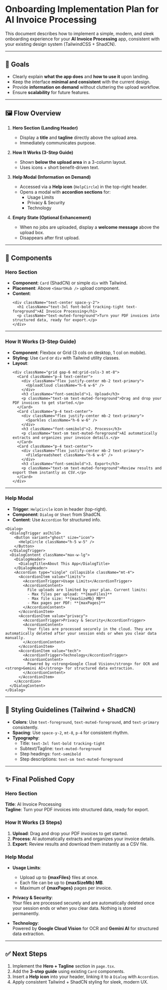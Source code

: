 # Onboarding Implementation Plan for AI Invoice Processing

This document describes how to implement a simple, modern, and sleek onboarding experience for your **AI Invoice Processing** app, consistent with your existing design system (TailwindCSS + ShadCN).

---

## 🎯 Goals
- Clearly explain **what the app does** and **how to use it** upon landing.
- Keep the interface **minimal and consistent** with the current design.
- Provide **information on demand** without cluttering the upload workflow.
- Ensure **scalability** for future features.

---

## 🖼️ Flow Overview

1. **Hero Section (Landing Header)**  
   - Display a **title** and **tagline** directly above the upload area.  
   - Immediately communicates purpose.

2. **How It Works (3-Step Guide)**  
   - Shown **below the upload area** in a 3-column layout.  
   - Uses icons + short benefit-driven text.

3. **Help Modal (Information on Demand)**  
   - Accessed via a **Help icon** (`HelpCircle`) in the top-right header.  
   - Opens a modal with **accordion sections** for:  
     - Usage Limits  
     - Privacy & Security  
     - Technology  

4. **Empty State (Optional Enhancement)**  
   - When no jobs are uploaded, display a **welcome message** above the upload box.  
   - Disappears after first upload.

---

## 🧩 Components

### Hero Section
- **Component**: `Card` (ShadCN) or simple `div` with Tailwind.  
- **Placement**: Above `<SmartHub />` upload component.  
- **Content**:  
  ```tsx
  <div className="text-center space-y-2">
    <h1 className="text-3xl font-bold tracking-tight text-foreground">AI Invoice Processing</h1>
    <p className="text-muted-foreground">Turn your PDF invoices into structured data, ready for export.</p>
  </div>
  ```

---

### How It Works (3-Step Guide)
- **Component**: Flexbox or Grid (3 cols on desktop, 1 col on mobile).  
- **Styling**: Use `Card` or `div` with Tailwind utility classes.  
- **Layout**:  
  ```tsx
  <div className="grid gap-6 md:grid-cols-3 mt-8">
    <Card className="p-4 text-center">
      <div className="flex justify-center mb-2 text-primary">
        <UploadCloud className="h-6 w-6" />
      </div>
      <h3 className="font-semibold">1. Upload</h3>
      <p className="text-sm text-muted-foreground">Drag and drop your PDF invoices to get started.</p>
    </Card>
    <Card className="p-4 text-center">
      <div className="flex justify-center mb-2 text-primary">
        <Sparkles className="h-6 w-6" />
      </div>
      <h3 className="font-semibold">2. Process</h3>
      <p className="text-sm text-muted-foreground">AI automatically extracts and organizes your invoice details.</p>
    </Card>
    <Card className="p-4 text-center">
      <div className="flex justify-center mb-2 text-primary">
        <FileSpreadsheet className="h-6 w-6" />
      </div>
      <h3 className="font-semibold">3. Export</h3>
      <p className="text-sm text-muted-foreground">Review results and export them instantly as CSV.</p>
    </Card>
  </div>
  ```

---

### Help Modal
- **Trigger**: `HelpCircle` icon in header (top-right).  
- **Component**: `Dialog` or `Sheet` from ShadCN.  
- **Content**: Use `Accordion` for structured info.  

```tsx
<Dialog>
  <DialogTrigger asChild>
    <Button variant="ghost" size="icon">
      <HelpCircle className="h-5 w-5" />
    </Button>
  </DialogTrigger>
  <DialogContent className="max-w-lg">
    <DialogHeader>
      <DialogTitle>About This App</DialogTitle>
    </DialogHeader>
    <Accordion type="single" collapsible className="mt-4">
      <AccordionItem value="limits">
        <AccordionTrigger>Usage Limits</AccordionTrigger>
        <AccordionContent>
          File uploads are limited by your plan. Current limits:
          - Max files per upload: **{maxFiles}**
          - Max file size: **{maxSizeMb} MB**
          - Max pages per PDF: **{maxPages}**
        </AccordionContent>
      </AccordionItem>
      <AccordionItem value="privacy">
        <AccordionTrigger>Privacy & Security</AccordionTrigger>
        <AccordionContent>
          Your files are processed securely in the cloud. They are automatically deleted after your session ends or when you clear data manually.
        </AccordionContent>
      </AccordionItem>
      <AccordionItem value="tech">
        <AccordionTrigger>Technology</AccordionTrigger>
        <AccordionContent>
          Powered by <strong>Google Cloud Vision</strong> for OCR and <strong>Gemini AI</strong> for structured data extraction.
        </AccordionContent>
      </AccordionItem>
    </Accordion>
  </DialogContent>
</Dialog>
```

---

## 🎨 Styling Guidelines (Tailwind + ShadCN)

- **Colors**: Use `text-foreground`, `text-muted-foreground`, and `text-primary` consistently.  
- **Spacing**: Use `space-y-2`, `mt-8`, `p-4` for consistent rhythm.  
- **Typography**:  
  - Title: `text-3xl font-bold tracking-tight`  
  - Subtext/Tagline: `text-muted-foreground`  
  - Step headings: `font-semibold`  
  - Step descriptions: `text-sm text-muted-foreground`  

---

## ✨ Final Polished Copy

### Hero Section
**Title**: AI Invoice Processing  
**Tagline**: Turn your PDF invoices into structured data, ready for export.

### How It Works (3 Steps)
1. **Upload**: Drag and drop your PDF invoices to get started.  
2. **Process**: AI automatically extracts and organizes your invoice details.  
3. **Export**: Review results and download them instantly as a CSV file.

### Help Modal
- **Usage Limits**:  
  - Upload up to **{maxFiles}** files at once.  
  - Each file can be up to **{maxSizeMb} MB**.  
  - Maximum of **{maxPages}** pages per invoice.  

- **Privacy & Security**:  
  Your files are processed securely and are automatically deleted once your session ends or when you clear data. Nothing is stored permanently.  

- **Technology**:  
  Powered by **Google Cloud Vision** for OCR and **Gemini AI** for structured data extraction.  

---

## ✅ Next Steps
1. Implement the **Hero + Tagline** section in `page.tsx`.  
2. Add the **3-step guide** using existing `Card` components.  
3. Insert a **Help icon** into your header, linking it to a `Dialog` with `Accordion`.  
4. Apply consistent Tailwind + ShadCN styling for sleek, modern UX.  
